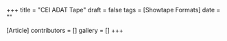 +++
title = "CEI ADAT Tape"
draft = false
tags = [Showtape Formats]
date = ""

[Article]
contributors = []
gallery = []
+++
